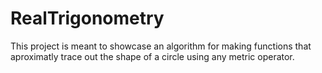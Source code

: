 # RealTrigonometry
This project is meant to showcase an algorithm for making functions 
that aproximatly trace out the shape of a circle using any metric operator. 
